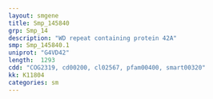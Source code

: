 ```yaml
---
layout: smgene
title: Smp_145840
grp: Smp_14
description: "WD repeat containing protein 42A"
smp: Smp_145840.1
uniprot: "G4VD42"
length:  1293
cdd: "COG2319, cd00200, cl02567, pfam00400, smart00320"
kk: K11804
categories: sm
---
```

